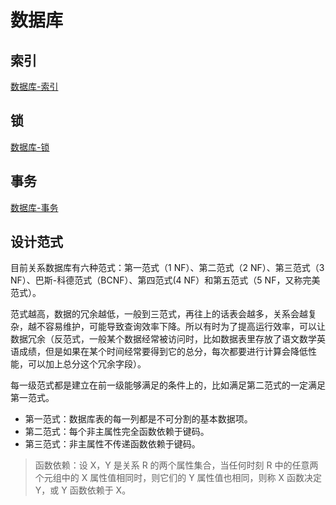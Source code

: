 # 数据库

## 索引

[数据库-索引](数据库-索引.md)

## 锁

[数据库-锁](数据库-锁.md)

## 事务

[数据库-事务](数据库-事务.md)

## 设计范式

目前关系数据库有六种范式：第一范式（1 NF）、第二范式（2 NF）、第三范式（3 NF）、巴斯-科德范式（BCNF）、第四范式(4 NF）和第五范式（5 NF，又称完美范式）。

范式越高，数据的冗余越低，一般到三范式，再往上的话表会越多，关系会越复杂，越不容易维护，可能导致查询效率下降。所以有时为了提高运行效率，可以让数据冗余（反范式，一般某个数据经常被访问时，比如数据表里存放了语文数学英语成绩，但是如果在某个时间经常要得到它的总分，每次都要进行计算会降低性能，可以加上总分这个冗余字段）。

每一级范式都是建立在前一级能够满足的条件上的，比如满足第二范式的一定满足第一范式。

- 第一范式：数据库表的每一列都是不可分割的基本数据项。
- 第二范式：每个非主属性完全函数依赖于键码。
- 第三范式：非主属性不传递函数依赖于键码。

> 函数依赖：设 X，Y 是关系 R 的两个属性集合，当任何时刻 R 中的任意两个元组中的 X 属性值相同时，则它们的 Y 属性值也相同，则称 X 函数决定 Y，或 Y 函数依赖于 X。
